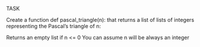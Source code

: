 TASK

Create a function def pascal_triangle(n): that returns a list of lists of integers representing the Pascal’s triangle of n:

Returns an empty list if n <= 0
You can assume n will be always an integer
